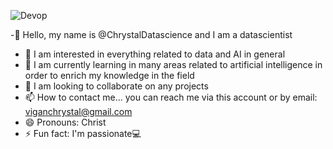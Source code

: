 
![Devop](https://github.com/ChrystalDatascience/ChrystalDatascience/assets/162989453/ebc3af18-5b0c-4756-b45c-36932022f64a)


-👋 Hello, my name is @ChrystalDatascience and I am a datascientist
- 👀 I am interested in everything related to data and AI in general
- 🌱 I am currently learning in many areas related to artificial intelligence in order to enrich my knowledge in the field
- 💞️ I am looking to collaborate on any projects
- 📫 How to contact me...
you can reach me via this account or by email: viganchrystal@gmail.com
- 😄 Pronouns: Christ
- ⚡ Fun fact: I'm passionate💻

<!---
ChrystalDatascience/ChrystalDatascience is a ✨ special ✨ repository because its `README.md` (this file) appears on your GitHub profile.
You can click the Preview link to take a look at your changes.
--->

